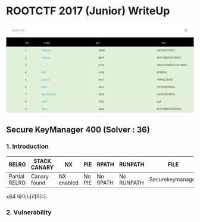 # ROOTCTF 2017 (Junior) WriteUp 
![ex_screenshot](./jpg/dashboard.png)

## Secure KeyManager 400 (Solver : 36)

### 1. Introduction

| RELRO         | STACK CANARY | NX         | PIE    | RPATH    | RUNPATH    | FILE             |
|---------------|--------------|------------|--------|----------|------------|------------------|
| Partial RELRO | Canary found | NX enabled | No PIE | No RPATH | No RUNPATH | Securekeymanager | 

x64 바이너리이다.

### 2. Vulnerability
```c
